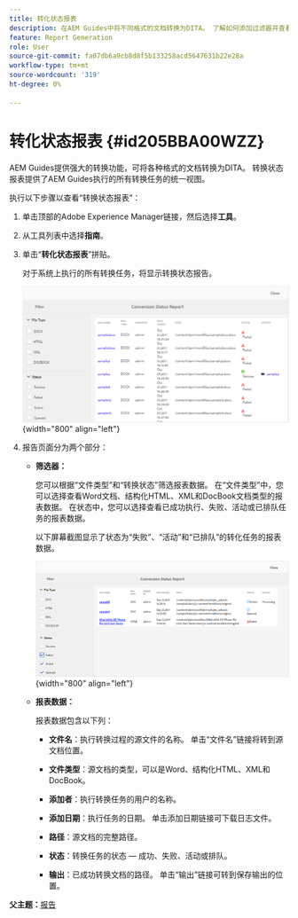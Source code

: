 ```yaml
---
title: 转化状态报表
description: 在AEM Guides中将不同格式的文档转换为DITA。 了解如何添加过滤器并查看转化状态报告。
feature: Report Generation
role: User
source-git-commit: fa07db6a9cb8d8f5b133258acd5647631b22e28a
workflow-type: tm+mt
source-wordcount: '319'
ht-degree: 0%

---
```


# 转化状态报表 {#id205BBA00WZZ}

AEM Guides提供强大的转换功能，可将各种格式的文档转换为DITA。 转换状态报表提供了AEM Guides执行的所有转换任务的统一视图。

执行以下步骤以查看“转换状态报表”：

1. 单击顶部的Adobe Experience Manager链接，然后选择&#x200B;**工具**。

1. 从工具列表中选择&#x200B;**指南**。

1. 单击“**转化状态报表**”拼贴。

   对于系统上执行的所有转换任务，将显示转换状态报告。

   ![](images/conversion-status-report.png){width="800" align="left"}

1. 报告页面分为两个部分：

   - **筛选器：**

     您可以根据“文件类型”和“转换状态”筛选报表数据。 在“文件类型”中，您可以选择查看Word文档、结构化HTML、XML和DocBook文档类型的报表数据。 在状态中，您可以选择查看已成功执行、失败、活动或已排队任务的报表数据。

     以下屏幕截图显示了状态为“失败”、“活动”和“已排队”的转化任务的报表数据。

     ![](images/conversion-report-failed-active-queued.png){width="800" align="left"}

   - **报表数据：**

     报表数据包含以下列：

      - **文件名**：执行转换过程的源文件的名称。 单击“文件名”链接将转到源文档位置。

      - **文件类型**：源文档的类型，可以是Word、结构化HTML、XML和DocBook。

      - **添加者**：执行转换任务的用户的名称。

      - **添加日期**：执行任务的日期。 单击添加日期链接可下载日志文件。

      - **路径**：源文档的完整路径。

      - **状态**：转换任务的状态 — 成功、失败、活动或排队。

      - **输出**：已成功转换文档的路径。 单击“输出”链接可转到保存输出的位置。


**父主题：**[&#x200B;报告](reports-intro.md)

